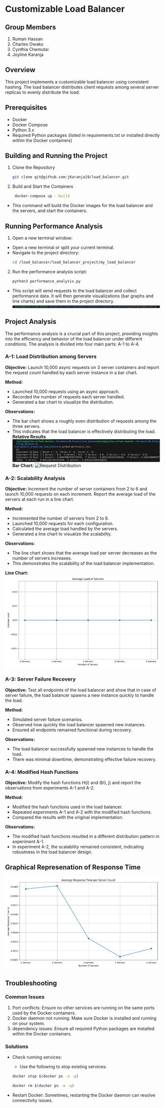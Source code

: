 # Customizable Load Balancer

## Group Members
1. Ruman Hassan
2. Charles Owako
3. Cynthia Chemutai
4. Joyline Karanja

## Overview

This project implements a customizable load balancer using consistent hashing. The load balancer distributes client requests among several server replicas to evenly distribute the load.

## Prerequisites
- Docker
- Docker Compose
- Python 3.x
- Required Python packages (listed in requirements.txt or installed directly within the Docker containers)

## Building and Running the Project
1. Clone the Repository

   ```sh 
   git clone git@github.com:jKaranja19/load_balancer.git 
   ```

2. Build and Start the Containers

   ```sh
    docker-compose up --build
    ```

- This command will build the Docker images for the load balancer and the servers, and start the containers.

## Running Performance Analysis
1. Open a new terminal window:
- Open a new terminal or split your current terminal.
- Navigate to the project directory: 
   ```sh
   cd /load_balancer/load_balancer_project/my_load_balancer 
   ```
2. Run the performance analysis script:
   ```sh 
   python3 performance_analysis.py 
   ```
- This script will send requests to the load balancer and collect performance data. It will then generate visualizations (bar graphs and line charts) and save them in the project directory.
![Run Script](./load_balancer_project/my_load_balancer/image.png)

## Project Analysis
The performance analysis is a crucial part of this project, providing insights into the efficiency and behavior of the load balancer under different conditions. The analysis is divided into four main parts: A-1 to A-4.

### A-1: Load Distribution among Servers

**Objective:** Launch 10,000 async requests on 3 server containers and report the request count handled by each server instance in a bar chart.

**Method:**
- Launched 10,000 requests using an async approach.
- Recorded the number of requests each server handled.
- Generated a bar chart to visualize the distribution.

**Observations:**
- The bar chart shows a roughly even distribution of requests among the three servers.
- This indicates that the load balancer is effectively distributing the load.
**Relative Results**
![Results Provided](./load_balancer_project/my_load_balancer/results.png)
**Bar Chart:**
![Request Distribution](bar_chart.png)

### A-2: Scalability Analysis

**Objective:** Increment the number of server containers from 2 to 6 and launch 10,000 requests on each increment. Report the average load of the servers at each run in a line chart.

**Method:**
- Incremented the number of servers from 2 to 6.
- Launched 10,000 requests for each configuration.
- Calculated the average load handled by the servers.
- Generated a line chart to visualize the scalability.

**Observations:**
- The line chart shows that the average load per server decreases as the number of servers increases.
- This demonstrates the scalability of the load balancer implementation.

**Line Chart:**
![Scalability Analysis](./load_balancer_project/my_load_balancer/line_chart.png)

### A-3: Server Failure Recovery

**Objective:** Test all endpoints of the load balancer and show that in case of server failure, the load balancer spawns a new instance quickly to handle the load.

**Method:**
- Simulated server failure scenarios.
- Observed how quickly the load balancer spawned new instances.
- Ensured all endpoints remained functional during recovery.

**Observations:**
- The load balancer successfully spawned new instances to handle the load.
- There was minimal downtime, demonstrating effective failure recovery.

### A-4: Modified Hash Functions

**Objective:** Modify the hash functions H(i) and Φ(i, j) and report the observations from experiments A-1 and A-2.

**Method:**
- Modified the hash functions used in the load balancer.
- Repeated experiments A-1 and A-2 with the modified hash functions.
- Compared the results with the original implementation.

**Observations:**
- The modified hash functions resulted in a different distribution pattern in experiment A-1.
- In experiment A-2, the scalability remained consistent, indicating robustness in the load balancer design.

## Graphical Represenation of Response Time

![Response Time Chart](./load_balancer_project/my_load_balancer/response_time_chart.png)
## Troubleshooting
### Common Issues
1. Port conflicts: Ensure no other services are running on the same ports used by the Docker containers.
2. Docker daemon not running: Make sure Docker is installed and running on your system.
3. dependency issues: Ensure all required Python packages are installed within the Docker containers.

### Solutions
- Check running services: 
   - Use the following to stop existing services:
   ```sh
   docker stop $(docker ps -a -q)
   ```
   ```sh
   docker rm $(docker ps -a -q)
   ```

- Restart Docker: Sometimes, restarting the Docker daemon can resolve connectivity issues.